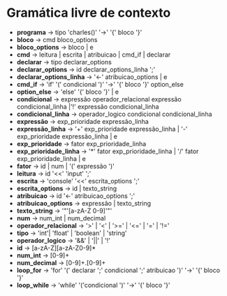 # Gramática livre de contexto

- **programa** -> tipo 'charles()' '->' '{' bloco '}'
- **bloco** -> cmd bloco_options
- **bloco_options** -> bloco | e
- **cmd** -> leitura | escrita | atribuicao | cmd_if | declarar
- **declarar** -> tipo declarar_options
- **declarar_options** -> id declarar_options_linha ';'
- **declarar_options_linha** -> '<-' atribuicao_options | e
- **cmd_if** -> 'if' '(' condicional ')' '->' '{' bloco '}' option_else
- **option_else** -> 'else' '{' bloco '}' | e
- **condicional** -> expressão operador_relacional expressão condicional_linha |'!' expressão condicional_linha
- **condicional_linha** -> operador_logico condicional condicional_linha
- **expressão** -> exp_prioridade expressão_linha
- **expressão_linha** -> '+' exp_prioridade expressão_linha | '-' exp_prioridade expressão_linha | e
- **exp_prioridade** -> fator exp_prioridade_linha
- **exp_prioridade_linha** -> '\*' fator exp_prioridade_linha | '/' fator exp_prioridade_linha | e
- **fator** -> id | num | '(' expressão ')'
- **leitura** -> id '<<' 'input' ';'
- **escrita** -> 'console' '<<' escrita_options ';'
- **escrita_options** -> id | texto_string
- **atribuicao** -> id '<-' atribuicao_options ';'
- **atribuicao_options** -> expressão | texto_string
- **texto_string** -> '"'[a-zA-Z 0-9]'"'
- **num** -> num_int | num_decimal
- **operador_relacional** -> '>' | '<' | '>=' | '<=' | '=' | '!='
- **tipo** -> 'int'| 'float' | 'boolean' | 'string'
- **operador_logico** -> '&&' | '||' | '!'
- **id** -> [a-zA-Z][a-zA-Z0-9]\*
- **num_int** -> [0-9]+
- **num_decimal** -> [0-9]+.[0-9]+
- **loop_for** -> 'for' '(' declarar ';' condicional ';' atribuicao ')' '->' '{' bloco '}'
- **loop_while** -> 'while' '('condicional ')' '->' '{' bloco '}'
